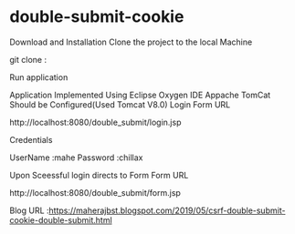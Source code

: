 # double-submit-cookie

Download and Installation Clone the project to the local Machine

git clone :

Run application

Application Implemented Using Eclipse Oxygen IDE
Appache TomCat Should be Configured(Used Tomcat V8.0)
Login Form URL

http://localhost:8080/double_submit/login.jsp

Credentials

UserName :mahe Password :chillax

Upon Sceessful login directs to Form Form URL

http://localhost:8080/double_submit/form.jsp

Blog URL :https://maherajbst.blogspot.com/2019/05/csrf-double-submit-cookie-double-submit.html
